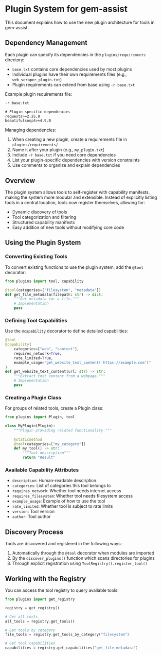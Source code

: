 # Plugin System for gem-assist

This document explains how to use the new plugin architecture for tools in gem-assist.

## Dependency Management

Each plugin can specify its dependencies in the `plugins/requirements` directory:

- `base.txt` contains core dependencies used by most plugins
- Individual plugins have their own requirements files (e.g., `web_scraper_plugin.txt`)
- Plugin requirements can extend from base using `-r base.txt`

Example plugin requirements file:
```txt
-r base.txt

# Plugin specific dependencies
requests>=2.25.0
beautifulsoup4>=4.9.0
```

Managing dependencies:
1. When creating a new plugin, create a requirements file in `plugins/requirements/`
2. Name it after your plugin (e.g., `my_plugin.txt`)
3. Include `-r base.txt` if you need core dependencies
4. List your plugin-specific dependencies with version constraints
5. Use comments to organize and explain dependencies

## Overview

The plugin system allows tools to self-register with capability manifests, making the system more modular and extensible. Instead of explicitly listing tools in a central location, tools now register themselves, allowing for:

- Dynamic discovery of tools
- Tool categorization and filtering
- Structured capability manifests
- Easy addition of new tools without modifying core code

## Using the Plugin System

### Converting Existing Tools

To convert existing functions to use the plugin system, add the `@tool` decorator:

```python
from plugins import tool, capability

@tool(categories=["filesystem", "metadata"])
def get_file_metadata(filepath: str) -> dict:
    """Get metadata for a file."""
    # Implementation
    pass
```

### Defining Tool Capabilities

Use the `@capability` decorator to define detailed capabilities:

```python
@tool
@capability(
    categories=["web", "content"],
    requires_network=True,
    rate_limited=True,
    example_usage="get_website_text_content('https://example.com')"
)
def get_website_text_content(url: str) -> str:
    """Extract text content from a webpage."""
    # Implementation
    pass
```

### Creating a Plugin Class

For groups of related tools, create a Plugin class:

```python
from plugins import Plugin, tool

class MyPlugin(Plugin):
    """Plugin providing related functionality."""
    
    @staticmethod
    @tool(categories=["my_category"])
    def my_tool() -> str:
        """Tool description"""
        return "Result"
```

### Available Capability Attributes

- `description`: Human-readable description
- `categories`: List of categories this tool belongs to
- `requires_network`: Whether tool needs internet access
- `requires_filesystem`: Whether tool needs filesystem access
- `example_usage`: Example of how to use the tool
- `rate_limited`: Whether tool is subject to rate limits
- `version`: Tool version
- `author`: Tool author

## Discovery Process

Tools are discovered and registered in the following ways:

1. Automatically through the `@tool` decorator when modules are imported
2. By the `discover_plugins()` function which scans directories for plugins
3. Through explicit registration using `ToolRegistry().register_tool()`

## Working with the Registry

You can access the tool registry to query available tools:

```python
from plugins import get_registry

registry = get_registry()

# Get all tools
all_tools = registry.get_tools()

# Get tools by category
file_tools = registry.get_tools_by_category("filesystem")

# Get tool capabilities
capabilities = registry.get_capabilities("get_file_metadata")
```
